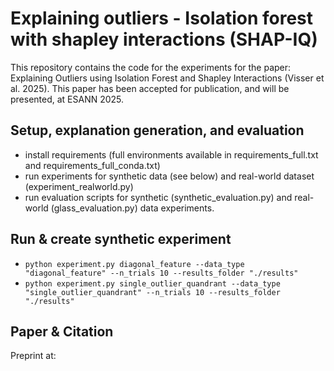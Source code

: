 # Explaining outliers - Isolation forest with shapley interactions (SHAP-IQ)

This repository contains the code for the experiments for the paper: Explaining Outliers using Isolation Forest and Shapley Interactions (Visser et al. 2025).
This paper has been accepted for publication, and will be presented, at ESANN 2025.

## Setup, explanation generation, and evaluation

- install requirements (full environments available in requirements_full.txt and requirements_full_conda.txt)
- run experiments for synthetic data (see below) and real-world dataset (experiment_realworld.py)
- run evaluation scripts for synthetic (synthetic_evaluation.py) and real-world (glass_evaluation.py) data experiments.

## Run & create synthetic experiment

- `python experiment.py diagonal_feature --data_type "diagonal_feature" --n_trials 10 --results_folder "./results"`
- `python experiment.py single_outlier_quandrant --data_type "single_outlier_quandrant" --n_trials 10 --results_folder "./results"`

## Paper & Citation

Preprint at: 

```bib
```